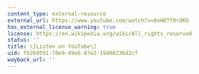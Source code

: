 ```yaml
---
content_type: external-resource
external_url: https://www.youtube.com/watch?v=0oHBTf0rdKU
has_external_license_warning: true
license: https://en.wikipedia.org/wiki/All_rights_reserved
status: ''
title: \[Listen on YouTube\]
uid: fb2b9591-78e9-49e6-87e2-19408236d2cf
wayback_url: ''
---
```


